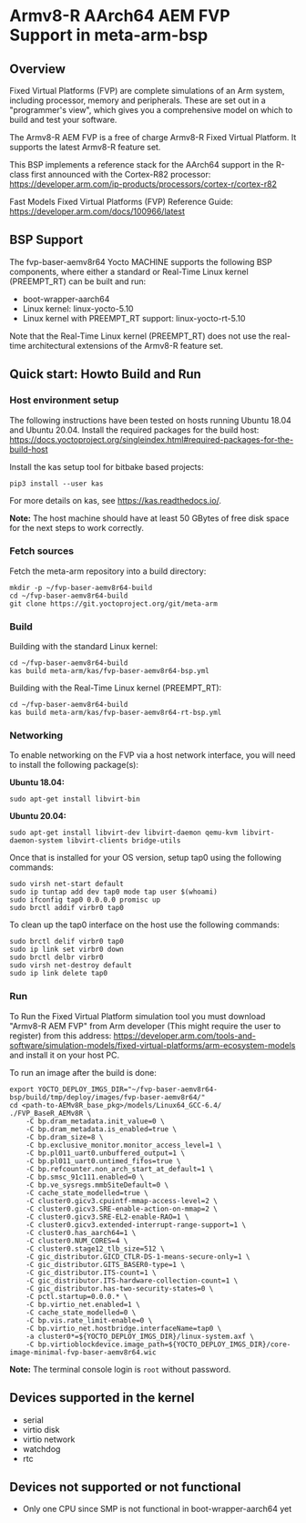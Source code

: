 Armv8-R AArch64 AEM FVP Support in meta-arm-bsp
===============================================

Overview
--------

Fixed Virtual Platforms (FVP) are complete simulations of an Arm system,
including processor, memory and peripherals. These are set out in a
"programmer's view", which gives you a comprehensive model on which to build
and test your software.

The Armv8-R AEM FVP is a free of charge Armv8-R Fixed Virtual Platform. It
supports the latest Armv8-R feature set.

This BSP implements a reference stack for the AArch64 support in the R-class
first announced with the Cortex-R82 processor:
https://developer.arm.com/ip-products/processors/cortex-r/cortex-r82

Fast Models Fixed Virtual Platforms (FVP) Reference Guide:
https://developer.arm.com/docs/100966/latest


BSP Support
-----------

The fvp-baser-aemv8r64 Yocto MACHINE supports the following BSP components,
where either a standard or Real-Time Linux kernel (PREEMPT\_RT) can be built
and run:

 - boot-wrapper-aarch64
 - Linux kernel: linux-yocto-5.10
 - Linux kernel with PREEMPT\_RT support: linux-yocto-rt-5.10

Note that the Real-Time Linux kernel (PREEMPT\_RT) does not use the real-time
architectural extensions of the Armv8-R feature set.


Quick start: Howto Build and Run
--------------------------------

### Host environment setup
The following instructions have been tested on hosts running Ubuntu 18.04 and
Ubuntu 20.04.
Install the required packages for the build host:
https://docs.yoctoproject.org/singleindex.html#required-packages-for-the-build-host

Install the kas setup tool for bitbake based projects:

    pip3 install --user kas

For more details on kas, see https://kas.readthedocs.io/.

**Note:** The host machine should have at least 50 GBytes of free disk space
for the next steps to work correctly.

### Fetch sources
Fetch the meta-arm repository into a build directory:

    mkdir -p ~/fvp-baser-aemv8r64-build
    cd ~/fvp-baser-aemv8r64-build
    git clone https://git.yoctoproject.org/git/meta-arm


### Build
Building with the standard Linux kernel:

    cd ~/fvp-baser-aemv8r64-build
    kas build meta-arm/kas/fvp-baser-aemv8r64-bsp.yml

Building with the Real-Time Linux kernel (PREEMPT\_RT):

    cd ~/fvp-baser-aemv8r64-build
    kas build meta-arm/kas/fvp-baser-aemv8r64-rt-bsp.yml

### Networking
To enable networking on the FVP via a host network interface, you will need to
install the following package(s):

**Ubuntu 18.04:**

    sudo apt-get install libvirt-bin

**Ubuntu 20.04:**

    sudo apt-get install libvirt-dev libvirt-daemon qemu-kvm libvirt-daemon-system libvirt-clients bridge-utils

Once that is installed for your OS version, setup tap0 using the following
commands:

    sudo virsh net-start default
    sudo ip tuntap add dev tap0 mode tap user $(whoami)
    sudo ifconfig tap0 0.0.0.0 promisc up
    sudo brctl addif virbr0 tap0

To clean up the tap0 interface on the host use the following commands:

    sudo brctl delif virbr0 tap0
    sudo ip link set virbr0 down
    sudo brctl delbr virbr0
    sudo virsh net-destroy default
    sudo ip link delete tap0

### Run
To Run the Fixed Virtual Platform simulation tool you must download "Armv8-R
AEM FVP" from Arm developer (This might require the user to register) from this
address:
https://developer.arm.com/tools-and-software/simulation-models/fixed-virtual-platforms/arm-ecosystem-models
and install it on your host PC.

To run an image after the build is done:

    export YOCTO_DEPLOY_IMGS_DIR="~/fvp-baser-aemv8r64-bsp/build/tmp/deploy/images/fvp-baser-aemv8r64/"
    cd <path-to-AEMv8R_base_pkg>/models/Linux64_GCC-6.4/
    ./FVP_BaseR_AEMv8R \
        -C bp.dram_metadata.init_value=0 \
        -C bp.dram_metadata.is_enabled=true \
        -C bp.dram_size=8 \
        -C bp.exclusive_monitor.monitor_access_level=1 \
        -C bp.pl011_uart0.unbuffered_output=1 \
        -C bp.pl011_uart0.untimed_fifos=true \
        -C bp.refcounter.non_arch_start_at_default=1 \
        -C bp.smsc_91c111.enabled=0 \
        -C bp.ve_sysregs.mmbSiteDefault=0 \
        -C cache_state_modelled=true \
        -C cluster0.gicv3.cpuintf-mmap-access-level=2 \
        -C cluster0.gicv3.SRE-enable-action-on-mmap=2 \
        -C cluster0.gicv3.SRE-EL2-enable-RAO=1 \
        -C cluster0.gicv3.extended-interrupt-range-support=1 \
        -C cluster0.has_aarch64=1 \
        -C cluster0.NUM_CORES=4 \
        -C cluster0.stage12_tlb_size=512 \
        -C gic_distributor.GICD_CTLR-DS-1-means-secure-only=1 \
        -C gic_distributor.GITS_BASER0-type=1 \
        -C gic_distributor.ITS-count=1 \
        -C gic_distributor.ITS-hardware-collection-count=1 \
        -C gic_distributor.has-two-security-states=0 \
        -C pctl.startup=0.0.0.* \
        -C bp.virtio_net.enabled=1 \
        -C cache_state_modelled=0 \
        -C bp.vis.rate_limit-enable=0 \
        -C bp.virtio_net.hostbridge.interfaceName=tap0 \
        -a cluster0*=${YOCTO_DEPLOY_IMGS_DIR}/linux-system.axf \
        -C bp.virtioblockdevice.image_path=${YOCTO_DEPLOY_IMGS_DIR}/core-image-minimal-fvp-baser-aemv8r64.wic

**Note:** The terminal console login is `root` without password.


Devices supported in the kernel
-------------------------------

- serial
- virtio disk
- virtio network
- watchdog
- rtc


Devices not supported or not functional
---------------------------------------

- Only one CPU since SMP is not functional in boot-wrapper-aarch64 yet

